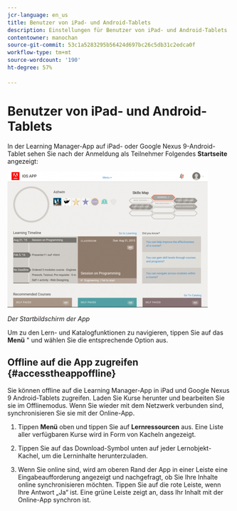 ```yaml
---
jcr-language: en_us
title: Benutzer von iPad- und Android-Tablets
description: Einstellungen für Benutzer von iPad- und Android-Tablets
contentowner: manochan
source-git-commit: 53c1a5283295b56424d697bc26c5db31c2edca0f
workflow-type: tm+mt
source-wordcount: '190'
ht-degree: 57%

---
```




# Benutzer von iPad- und Android-Tablets

In der Learning Manager-App auf iPad- oder Google Nexus 9-Android-Tablet sehen Sie nach der Anmeldung als Teilnehmer Folgendes **Startseite** angezeigt:

![](assets/screenshot-2015-08-07-12-24-40-e1439211134842.png)

*Der Startbildschirm der App*

Um zu den Lern- und Katalogfunktionen zu navigieren, tippen Sie auf das **Menü** &quot; und wählen Sie die entsprechende Option aus.

<!--![](assets/menu-ipad.png)-->

## Offline auf die App zugreifen {#accesstheappoffline}

Sie können offline auf die Learning Manager-App in iPad und Google Nexus 9 Android-Tablets zugreifen. Laden Sie Kurse herunter und bearbeiten Sie sie im Offlinemodus. Wenn Sie wieder mit dem Netzwerk verbunden sind, synchronisieren Sie sie mit der Online-App.

1. Tippen **Menü** oben und tippen Sie auf **Lernressourcen** aus. Eine Liste aller verfügbaren Kurse wird in Form von Kacheln angezeigt.
1. Tippen Sie auf das Download-Symbol unten auf jeder Lernobjekt-Kachel, um die Lerninhalte herunterzuladen.

   <!--![](assets/download-ipad.png)-->

1. Wenn Sie online sind, wird am oberen Rand der App in einer Leiste eine Eingabeaufforderung angezeigt und nachgefragt, ob Sie Ihre Inhalte online synchronisieren möchten. Tippen Sie auf die rote Leiste, wenn Ihre Antwort „Ja“ ist. Eine grüne Leiste zeigt an, dass Ihr Inhalt mit der Online-App synchron ist.

<!--## Track device storage {#trackdevicestorage}

You can monitor your device storage periodically.

Tap the profile icon at the upper-right corner of the app and tap **Device Storage** menu option.

![](assets/app-device-storage.png)

An app storage information dialog appears as shown below.

![](assets/app-storage.png)

Using the app storage information, you can check the total space of device, app and the downloaded courses. This information enables you to download courses accordingly. To delete the downloaded courses in the device, tap X icon adjacent to each course name.-->
